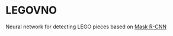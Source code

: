 # LEGOVNO
Neural network for detecting LEGO pieces based on [Mask R-CNN](https://github.com/matterport/Mask_RCNN)
